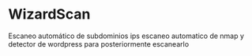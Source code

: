 # WizardScan
Escaneo automático de subdominios ips escaneo automatico de nmap y detector de wordpress para posteriormente escanearlo
